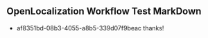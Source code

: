 ## OpenLocalization Workflow Test MarkDown
* af8351bd-08b3-4055-a8b5-339d07f9beac thanks!

<!--HONumber=Aug16_HO1-->


